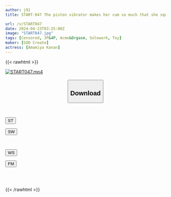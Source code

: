 ```yaml
---
author: j91
title: START-047 The piston vibrator makes her cum so much that she squirts, and she says, "I'm already cumming!" Kanan Amamiya, the super-pursuing piston that thrusts deep inside her vagina even after orgasming [Nuku in overwhelming 4K video! ]

url: /v/START047
date: 2024-04-23T03:25:00Z
image: "START047.jpg"
tags: [Censored, 3P&4P, Acme&Orgasm, Solowork, Toy]
maker: [SOD Create]
actress: [Amamiya Kanan]
---
```



{{< rawhtml >}}

<div class="video" data-videoid="j6yjkXVpBKczwjM">
    <a href="javascript:;">
        <img src="/v/START047/START047.jpg" width="WIDTH" height="HEIGHT" alt="START047.mp4" loading="lazy">
    </a>
</div>

<script type="text/javascript" src="https://j91.asia/asset/on-demand-st.js"></script>

<br>
  <link rel="stylesheet" href="https://j91.asia/asset/bs5.css">
  
  <center>
  <button class="btn btn-primary" type="button" data-bs-toggle="collapse" data-bs-target=".multi-collapse" aria-expanded="false" aria-controls="multiCollapseExample1 multiCollapseExample2"><h2>Download</h2></button></center>
</p>
<div class="row">
  <div class="col">
    <div class="collapse multi-collapse" id="multiCollapseExample1">
      <div class="card card-body">
	      	      <br>
<div class="buttons">  
<p><a href="https://streamtape.to/v/j6yjkXVpBKczwjM" target="_blank"><button class="btn-hover color-3"><i class="fa fa-download"></i> ST</button></a></p>
<p><a href="https://asnwish.com/ftpdsri5srmq" target="_blank"><button class="btn-hover color-2"><i class="fa fa-download"></i> SW</button></a></p></div>
    </div>
  </div>
</div>
  <div class="col">
    <div class="collapse multi-collapse" id="multiCollapseExample2">
      <div class="card card-body">
	      <br>
<div class="buttons">
<p><a href="https://wolfstream.tv/whsbt1ld2sgn"><button class="btn-hover color-9"><i class="fa fa-download"></i> WS</button></a></p>
<p><a href="https://filemoon.sx/d/um2710b8pr6a"><button class="btn-hover color-8"><i class="fa fa-download"></i> FM</button></a></p></div>
<br><br>
      </div>
    </div>
  </div>
</div>

{{< /rawhtml >}}